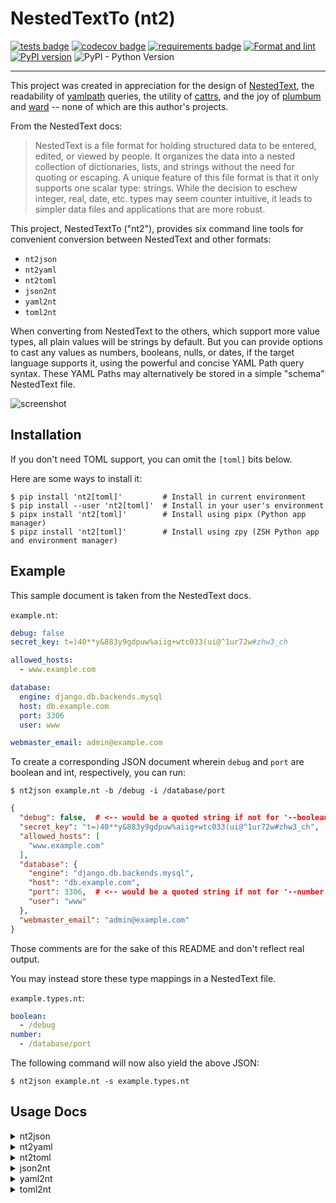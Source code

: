 # NestedTextTo (nt2)

[![tests badge](https://github.com/AndydeCleyre/nestedtextto/actions/workflows/test.yml/badge.svg?branch=develop)](https://github.com/AndydeCleyre/nestedtextto/actions/workflows/test.yml)
[![codecov badge](https://codecov.io/github/AndydeCleyre/nestedtextto/branch/develop/graph/badge.svg?token=M30UZQVM4Q)](https://codecov.io/github/AndydeCleyre/nestedtextto)
[![requirements badge](https://github.com/AndydeCleyre/nestedtextto/actions/workflows/reqs.yml/badge.svg)](https://github.com/AndydeCleyre/nestedtextto/actions/workflows/reqs.yml)
[![Format and lint](https://github.com/AndydeCleyre/nestedtextto/actions/workflows/fmt.yml/badge.svg)](https://github.com/AndydeCleyre/nestedtextto/actions/workflows/fmt.yml)
[![PyPI version](https://img.shields.io/pypi/v/nt2?color=blue)](https://pypi.org/project/nt2/)
![PyPI - Python Version](https://img.shields.io/pypi/pyversions/nt2)

---

This project was created in appreciation for the design of [NestedText](https://nestedtext.org/),
the readability of [yamlpath](https://github.com/wwkimball/yamlpath) queries,
the utility of [cattrs](https://cattrs.readthedocs.io/),
and the joy of [plumbum](https://plumbum.readthedocs.io/)
and [ward](https://ward.readthedocs.io/) --
none of which are this author's projects.

From the NestedText docs:

> NestedText is a file format for holding structured data to be entered, edited, or viewed by people. It organizes the data into a nested collection of dictionaries, lists, and strings without the need for quoting or escaping. A unique feature of this file format is that it only supports one scalar type: strings.  While the decision to eschew integer, real, date, etc. types may seem counter intuitive, it leads to simpler data files and applications that are more robust.

This project, NestedTextTo ("nt2"), provides six command line tools
for convenient conversion between NestedText and other formats:

- `nt2json`
- `nt2yaml`
- `nt2toml`
- `json2nt`
- `yaml2nt`
- `toml2nt`

When converting from NestedText to the others, which support more value types,
all plain values will be strings by default.
But you can provide options to cast any values as numbers, booleans, nulls, or dates,
if the target language supports it, using the powerful and concise YAML Path query syntax.
These YAML Paths may alternatively be stored in a simple "schema" NestedText file.

![screenshot](https://user-images.githubusercontent.com/1787385/193654318-43c2bd5f-5a88-4751-a759-71ec757d701d.png)

## Installation

If you don't need TOML support, you can omit the `[toml]` bits below.

Here are some ways to install it:

```console
$ pip install 'nt2[toml]'         # Install in current environment
$ pip install --user 'nt2[toml]'  # Install in your user's environment
$ pipx install 'nt2[toml]'        # Install using pipx (Python app manager)
$ pipz install 'nt2[toml]'        # Install using zpy (ZSH Python app and environment manager)
```

## Example

This sample document is taken from the NestedText docs.

`example.nt`:
```yaml
debug: false
secret_key: t=)40**y&883y9gdpuw%aiig+wtc033(ui@^1ur72w#zhw3_ch

allowed_hosts:
  - www.example.com

database:
  engine: django.db.backends.mysql
  host: db.example.com
  port: 3306
  user: www

webmaster_email: admin@example.com
```

To create a corresponding JSON document wherein `debug` and `port` are boolean and int, respectively,
you can run:

```console
$ nt2json example.nt -b /debug -i /database/port
```

```json
{
  "debug": false,  # <-- would be a quoted string if not for '--boolean /debug'
  "secret_key": "t=)40**y&883y9gdpuw%aiig+wtc033(ui@^1ur72w#zhw3_ch",
  "allowed_hosts": [
    "www.example.com"
  ],
  "database": {
    "engine": "django.db.backends.mysql",
    "host": "db.example.com",
    "port": 3306,  # <-- would be a quoted string if not for '--number /database/port'
    "user": "www"
  },
  "webmaster_email": "admin@example.com"
}
```

Those comments are for the sake of this README and don't reflect real output.

You may instead store these type mappings in a NestedText file.

`example.types.nt`:
```yaml
boolean:
  - /debug
number:
  - /database/port
```

The following command will now also yield the above JSON:

```console
$ nt2json example.nt -s example.types.nt
```

## Usage Docs

<details>
  <summary>nt2json</summary>

```
nt2json 0.0.5

Read NestedText and output its content as JSON.

By default, generated JSON values will only contain strings, arrays, and maps,
but you can cast nodes matching YAML Paths to boolean, null, or number.

Casting switches may be before or after file arguments.

Examples:
    nt2json example.nt
    nt2json <example.nt
    cat example.nt | nt2json
    nt2json -b '/People/"is a wizard"' -b '/People/"is awake"' example.nt

Usage:
    nt2json [SWITCHES] input_files...

Meta-switches:
    -h, --help                      Prints this help message and quits
    -v, --version                   Prints the program's version and quits

Switches:
    --boolean, -b YAMLPATH:str      Cast each node matching the given YAML Path
                                    query as boolean; may be given multiple
                                    times
    --null, -n YAMLPATH:str         Cast each node matching the given YAML Path
                                    query as null, if it is an empty string; may
                                    be given multiple times
    --number, --int, --float, -i, -f YAMLPATH:str
                                    Cast each node matching the given YAML Path
                                    query as a number; may be given multiple
                                    times
    --schema, -s NESTEDTEXTFILE:ExistingFile
                                    Cast nodes matching YAML Path queries
                                    specified in a NestedText document. It must
                                    be a map with one or more of the keys:
                                    'null', 'boolean', 'number'Each key's value
                                    is a list of YAML Paths.; may be given
                                    multiple times


```

</details>


<details>
  <summary>nt2yaml</summary>

```
nt2yaml 0.0.5

Read NestedText and output its content as YAML.

By default, generated YAML values will only contain strings, arrays, and maps,
but you can cast nodes matching YAML Paths to boolean, null, number, or date.

Casting switches may be before or after file arguments.

Examples:
    nt2yaml example.nt
    nt2yaml <example.nt
    cat example.nt | nt2yaml
    nt2yaml -b '/People/"is a wizard"' -b '/People/"is awake"' example.nt

Usage:
    nt2yaml [SWITCHES] input_files...

Meta-switches:
    -h, --help                      Prints this help message and quits
    -v, --version                   Prints the program's version and quits

Switches:
    --boolean, -b YAMLPATH:str      Cast each node matching the given YAML Path
                                    query as boolean; may be given multiple
                                    times
    --date, -d YAMLPATH:str         Cast each node matching the given YAML Path
                                    query as a date, assuming it's ISO 8601; may
                                    be given multiple times
    --null, -n YAMLPATH:str         Cast each node matching the given YAML Path
                                    query as null, if it is an empty string; may
                                    be given multiple times
    --number, --int, --float, -i, -f YAMLPATH:str
                                    Cast each node matching the given YAML Path
                                    query as a number; may be given multiple
                                    times
    --schema, -s NESTEDTEXTFILE:ExistingFile
                                    Cast nodes matching YAML Path queries
                                    specified in a NestedText document. It must
                                    be a map with one or more of the keys:
                                    'null', 'boolean', 'number'Each key's value
                                    is a list of YAML Paths.; may be given
                                    multiple times


```

</details>


<details>
  <summary>nt2toml</summary>

```
nt2toml 0.0.5

Read NestedText and output its content as TOML.

By default, generated TOML values will only contain strings, arrays, and maps,
but you can cast nodes matching YAML Paths to boolean, number, or date.

Casting switches may be before or after file arguments.

Examples:
    nt2toml example.nt
    nt2toml <example.nt
    cat example.nt | nt2toml
    nt2toml -b '/People/"is a wizard"' -b '/People/"is awake"' example.nt

Usage:
    nt2toml [SWITCHES] input_files...

Meta-switches:
    -h, --help                      Prints this help message and quits
    -v, --version                   Prints the program's version and quits

Switches:
    --boolean, -b YAMLPATH:str      Cast each node matching the given YAML Path
                                    query as boolean; may be given multiple
                                    times
    --date, -d YAMLPATH:str         Cast each node matching the given YAML Path
                                    query as a date, assuming it's ISO 8601; may
                                    be given multiple times
    --number, --int, --float, -i, -f YAMLPATH:str
                                    Cast each node matching the given YAML Path
                                    query as a number; may be given multiple
                                    times
    --schema, -s NESTEDTEXTFILE:ExistingFile
                                    Cast nodes matching YAML Path queries
                                    specified in a NestedText document. It must
                                    be a map with one or more of the keys:
                                    'null', 'boolean', 'number'Each key's value
                                    is a list of YAML Paths.; may be given
                                    multiple times


```

</details>


<details>
  <summary>json2nt</summary>

```
json2nt 0.0.5

Read JSON and output its content as NestedText.

Examples:
    json2nt example.json
    json2nt <example.json
    cat example.json | json2nt

Usage:
    json2nt [SWITCHES] input_files...

Meta-switches:
    -h, --help         Prints this help message and quits
    -v, --version      Prints the program's version and quits


```

</details>


<details>
  <summary>yaml2nt</summary>

```
yaml2nt 0.0.5

Read YAML and output its content as NestedText.

Examples:
    yaml2nt example.yml
    yaml2nt <example.yml
    cat example.yml | yaml2nt

Usage:
    yaml2nt [SWITCHES] input_files...

Meta-switches:
    -h, --help         Prints this help message and quits
    -v, --version      Prints the program's version and quits


```

</details>


<details>
  <summary>toml2nt</summary>

```
toml2nt 0.0.5

Read TOML and output its content as NestedText.

Examples:
    toml2nt example.yml
    toml2nt <example.yml
    cat example.yml | toml2nt

Usage:
    toml2nt [SWITCHES] input_files...

Meta-switches:
    -h, --help         Prints this help message and quits
    -v, --version      Prints the program's version and quits


```

</details>

